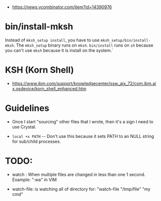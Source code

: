 
* https://news.ycombinator.com/item?id=14390976

bin/install-mksh
================

Instead of `mksh_setup install`, you have to use `mksh_setup/bin/install-mksh`.
The `mksh_setup` binary runs on `mksh`. `bin/install` runs on `sh` because
you can't use `mksh` because it is install on the system.`

KSH (Korn Shell)
===
* https://www.ibm.com/support/knowledgecenter/ssw_aix_72/com.ibm.aix.osdevice/korn_shell_enhanced.htm

Guidelines
=========

* Once I start "sourcing" other files that I wrote, then it's
a sign I need to use Crystal.

* `local +x PATH` -- Don't use this because it sets PATH to an NULL string
  for sub/child processes.

TODO:
===========

* watch : When multiple files are changed in less than one 1 second.
  Example: ":wa" in VIM

* watch-file: is watching all of directory for:
  "watch-file "/tmp/file" "my cmd"
